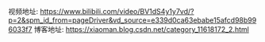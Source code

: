 视频地址: https://www.bilibili.com/video/BV1dS4y1y7vd/?p=2&spm_id_from=pageDriver&vd_source=e339d0ca63ebabe15afcd98b996033f7
博客地址: https://xiaoman.blog.csdn.net/category_11618172_2.html